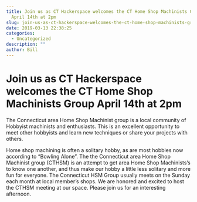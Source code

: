 ```yaml
---
title: Join us as CT Hackerspace welcomes the CT Home Shop Machinists Group
  April 14th at 2pm
slug: join-us-as-ct-hackerspace-welcomes-the-ct-home-shop-machinists-group-april-14th-14th-at-2pm
date: 2019-03-13 22:38:25
categories:
  - Uncategorized
description: ""
author: Bill
---
```


# Join us as CT Hackerspace welcomes the CT Home Shop Machinists Group April 14th at 2pm

The Connecticut area Home Shop Machinist group is a local community of Hobbyist machinists and enthusiasts. This is an excellent opportunity to meet other hobbyists and learn new techniques or share your projects with others.

Home shop machining is often a solitary hobby, as are most hobbies now according to “Bowling Alone”. The the Connecticut area Home Shop Machinist group (CTHSM) is an attempt to get area Home Shop Machinists’s to know one another, and thus make our hobby a little less solitary and more fun for everyone. The Connecticut HSM Group usually meets on the Sunday each month at local member’s shops. We are honored and excited to host the CTHSM meeting at our space. Please join us for an interesting afternoon.
